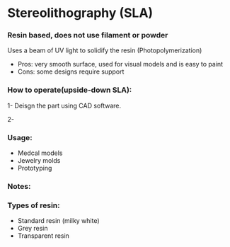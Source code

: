 # Stereolithography (SLA)  
### Resin based, does not use filament or powder
Uses a beam of UV light to solidify the resin (Photopolymerization) 
- Pros: very smooth surface, used for visual models and is easy to paint
- Cons: some designs require support
### How to operate(upside-down SLA):      
1- Deisgn the part using CAD software.        

2- 
### Usage:
- Medcal models
- Jewelry molds
- Prototyping
### Notes:  


### Types of resin: 
- Standard resin (milky white)
- Grey resin
- Transparent resin